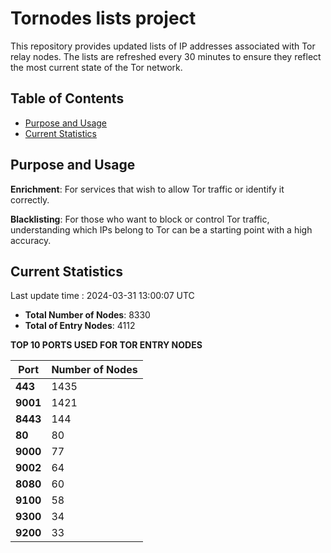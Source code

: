 # Tornodes lists project

This repository provides updated lists of IP addresses associated with Tor relay nodes. The lists are refreshed every 30 minutes to ensure they reflect the most current state of the Tor network.

## Table of Contents

- [Purpose and Usage](#purpose-and-usage)
- [Current Statistics](#current-statistics)


## Purpose and Usage

**Enrichment**: For services that wish to allow Tor traffic or identify it correctly.

**Blacklisting**: For those who want to block or control Tor traffic, understanding which IPs belong to Tor can be a starting point with a high accuracy.

## Current Statistics

Last update time : 2024-03-31 13:00:07 UTC

- **Total Number of Nodes**: 8330
- **Total of Entry Nodes**: 4112

**TOP 10 PORTS USED FOR TOR ENTRY NODES**

| **Port** | **Number of Nodes** |
|------|-----------------|
| **443**   | 1435  |
| **9001**   | 1421  |
| **8443**   | 144  |
| **80**   | 80  |
| **9000**   | 77  |
| **9002**   | 64  |
| **8080**   | 60  |
| **9100**   | 58  |
| **9300**   | 34  |
| **9200**   | 33  |

